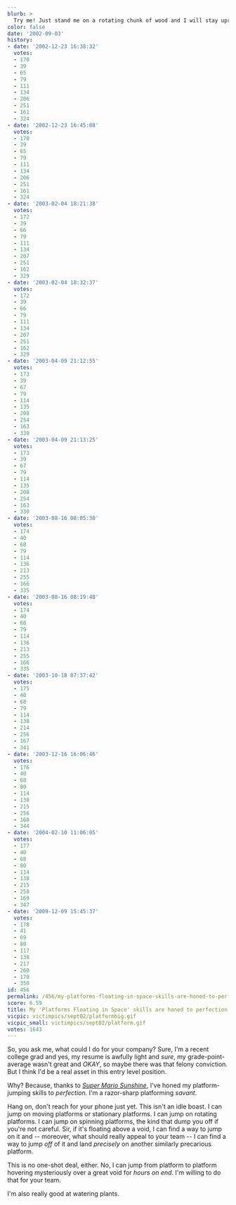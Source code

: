 ```yaml
---
blurb: >
  Try me! Just stand me on a rotating chunk of wood and I will stay upright for HOURS.
color: false
date: '2002-09-03'
history:
- date: '2002-12-23 16:38:32'
  votes:
  - 170
  - 39
  - 65
  - 79
  - 111
  - 134
  - 206
  - 251
  - 161
  - 324
- date: '2002-12-23 16:45:08'
  votes:
  - 170
  - 39
  - 65
  - 79
  - 111
  - 134
  - 206
  - 251
  - 161
  - 324
- date: '2003-02-04 18:21:38'
  votes:
  - 172
  - 39
  - 66
  - 79
  - 111
  - 134
  - 207
  - 251
  - 162
  - 329
- date: '2003-02-04 18:32:37'
  votes:
  - 172
  - 39
  - 66
  - 79
  - 111
  - 134
  - 207
  - 251
  - 162
  - 329
- date: '2003-04-09 21:12:55'
  votes:
  - 173
  - 39
  - 67
  - 79
  - 114
  - 135
  - 208
  - 254
  - 163
  - 330
- date: '2003-04-09 21:13:25'
  votes:
  - 173
  - 39
  - 67
  - 79
  - 114
  - 135
  - 208
  - 254
  - 163
  - 330
- date: '2003-08-16 08:05:30'
  votes:
  - 174
  - 40
  - 68
  - 79
  - 114
  - 136
  - 213
  - 255
  - 166
  - 335
- date: '2003-08-16 08:19:48'
  votes:
  - 174
  - 40
  - 68
  - 79
  - 114
  - 136
  - 213
  - 255
  - 166
  - 335
- date: '2003-10-18 07:37:42'
  votes:
  - 175
  - 40
  - 68
  - 79
  - 114
  - 138
  - 214
  - 256
  - 167
  - 341
- date: '2003-12-16 16:06:46'
  votes:
  - 176
  - 40
  - 68
  - 80
  - 114
  - 138
  - 215
  - 256
  - 168
  - 344
- date: '2004-02-10 11:06:05'
  votes:
  - 177
  - 40
  - 68
  - 80
  - 114
  - 138
  - 215
  - 258
  - 169
  - 347
- date: '2009-12-09 15:45:37'
  votes:
  - 178
  - 41
  - 69
  - 80
  - 117
  - 138
  - 217
  - 260
  - 170
  - 350
id: 456
permalink: /456/my-platforms-floating-in-space-skills-are-honed-to-perfection-sir/
score: 6.59
title: My 'Platforms Floating in Space' skills are honed to perfection, sir.
vicpic: victimpics/sept02/platformbig.gif
vicpic_small: victimpics/sept02/platform.gif
votes: 1643
---
```


So, you ask me, what could I do for your company? Sure, I'm a recent
college grad and yes, my resume is awfully light and *sure*, my
grade-point-average wasn't great and *OKAY*, so maybe there was that
felony conviction. But I think I'd be a real asset in this entry level
position.

Why? Because, thanks to [*Super Mario
Sunshine*](http://web.archive.org/web/20020903000000/http://www.planetnintendo.com/features/gcn/reviews/sunshine/),
I've honed my platform-jumping skills to *perfection.* I'm a razor-sharp
platforming *savant*.

Hang on, don't reach for your phone just yet. This isn't an idle boast.
I can jump on moving platforms or stationary platforms. I can jump on
rotating platforms. I can jump on spinning platforms, the kind that dump
you off if you're not careful. Sir, if it's floating above a void, I can
find a way to jump on it and -- moreover, what should really appeal to
your team -- I can find a way to jump *off* of it and land *precisely*
on another similarly precarious platform.

This is no one-shot deal, either. No, I can jump from platform to
platform hovering mysteriously over a great void for *hours on end*. I'm
willing to do that for your team.

I'm also really good at watering plants.